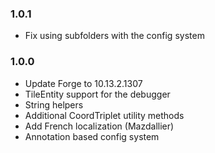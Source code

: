 ### 1.0.1
- Fix using subfolders with the config system

### 1.0.0
- Update Forge to 10.13.2.1307
- TileEntity support for the debugger
- String helpers
- Additional CoordTriplet utility methods
- Add French localization (Mazdallier)
- Annotation based config system